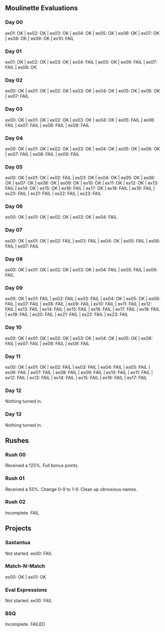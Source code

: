## Moulinette Evaluations

### Day 00

ex01: OK | ex02: OK | ex03: OK | ex04: OK | ex05: OK | ex06: OK | ex07: OK | ex08: OK | ex09: OK | ex10: FAIL

### Day 01

ex01: OK | ex02: OK | ex03: OK | ex04: FAIL | ex05: OK | ex06: FAIL | ex07: FAIL | ex08: OK

### Day 02

ex00: OK | ex01: OK | ex02: OK | ex03: OK | ex04: OK | ex05: OK | ex06: OK | ex07: FAIL

### Day 03

ex00: OK | ex01: OK | ex02: OK | ex03: OK | ex04: OK | ex05: FAIL | ex06: FAIL | ex07: FAIL | ex08: FAIL | ex09: FAIL

### Day 04

ex00: OK | ex01: OK | ex02: OK | ex03: OK | ex04: OK | ex05: OK | ex06: OK | ex07: FAIL | ex08: FAIL | ex09: FAIL

### Day 05

ex00: OK | ex01: OK | ex02: FAIL | ex03: OK | ex04: OK | ex05: OK | ex06: OK | ex07: OK | ex08: OK | ex09: OK | ex10: OK | ex11: OK | ex12: OK | ex13: FAIL | ex14: OK | ex15: OK | ex16: FAIL | ex17: OK | ex18: FAIL | ex19: FAIL | ex20: FAIL | ex21: FAIL | ex22: FAIL | ex23: FAIL

### Day 06

ex00: OK | ex01: OK | ex02: OK | ex03: OK | ex04: FAIL

### Day 07

ex00: OK | ex01: OK | ex02: FAIL | ex03: FAIL | ex04: OK | ex05: FAIL | ex06: FAIL | ex07: FAIL

### Day 08

ex00: OK | ex01: OK | ex02: OK | ex03: OK | ex04: FAIL | ex05: FAIL | ex06: FAIL

### Day 09

ex00: OK | ex01: FAIL | ex02: FAIL | ex03: FAIL | ex04: OK | ex05: OK | ex06: FAIL | ex07: FAIL | ex08: FAIL | ex09: FAIL | ex10: FAIL | ex11: FAIL | ex12: FAIL | ex13: FAIL | ex14: FAIL | ex15: FAIL | ex16: FAIL | ex17: FAIL | ex18: FAIL | ex19: FAIL | ex20: FAIL | ex21: FAIL | ex22: FAIL | ex23: FAIL

### Day 10

ex00: OK | ex01: OK | ex02: OK | ex03: OK | ex04: OK | ex05: OK | ex06: FAIL | ex07: FAIL | ex08: FAIL | ex09: FAIL

### Day 11

ex00: OK | ex01: OK | ex02: FAIL | ex03: FAIL | ex04: FAIL | ex05: FAIL | ex06: FAIL | ex07: FAIL | ex08: FAIL | ex09: FAIL | ex10: FAIL | ex11: FAIL | ex12: FAIL | ex13: FAIL | ex14: FAIL | ex15: FAIL | ex16: FAIL | ex17: FAIL

### Day 12

Nothing turned in.

### Day 13

Nothing turned in.

## Rushes

### Rush 00

Received a 125%. Full bonus points.

### Rush 01

Received a 55%.
Change 0-9 to 1-9. Clean up obnoxious names.

### Rush 02

Incomplete.
FAIL

## Projects

### Sastantua

Not started.
ex00: FAIL

### Match-N-Match

ex00: OK | ex01: OK

### Eval Expressions

Not started.
ex00: FAIL

### BSQ

Incomplete.
FAILED
